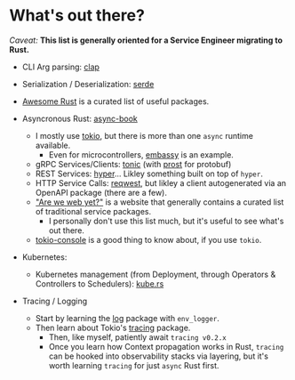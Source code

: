 # What's out there?

*Caveat:* **This list is generally oriented for a Service Engineer migrating to Rust.**

- CLI Arg parsing: [clap](https://crates.io/crates/clap)
- Serialization / Deserialization: [serde](https://crates.io/crates/serde)
- [Awesome Rust](https://github.com/rust-unofficial/awesome-rust) is a curated list of useful packages.
- Asyncronous Rust: [async-book](https://rust-lang.github.io/async-book/)
  - I mostly use [tokio](https://tokio.rs/), but there is more than one `async` runtime available.
    - Even for microcontrollers, [embassy](https://github.com/embassy-rs/embassy) is an example.
  - gRPC Services/Clients: [tonic](https://github.com/hyperium/tonic) (with [prost](https://github.com/tokio-rs/prost) for protobuf)
  - REST Services: [hyper](https://hyper.rs/)... Likley something built on top of `hyper`.
  - HTTP Service Calls: [reqwest](https://github.com/seanmonstar/reqwest), but likley a client autogenerated via an OpenAPI package (there are a few).
  - ["Are we web yet?"](https://www.arewewebyet.org/) is a website that generally contains a curated list of traditional service packages.
    - I personally don't use this list much, but it's useful to see what's out there.
  - [tokio-console](https://github.com/tokio-rs/console) is a good thing to know about, if you use `tokio`.

- Kubernetes:
  - Kubernetes management (from Deployment, through Operators & Controllers to Schedulers): [kube.rs](https://kube.rs/)

- Tracing / Logging
  - Start by learning the [log](https://github.com/rust-lang/log) package with `env_logger`.
  - Then learn about Tokio's [tracing](https://github.com/tokio-rs/tracing) package.
    - Then, like myself, patiently await `tracing v0.2.x`
    - Once you learn how Context propagation works in Rust, `tracing` can be hooked into observability stacks via layering, but it's worth learning `tracing` for just `async` Rust first.
